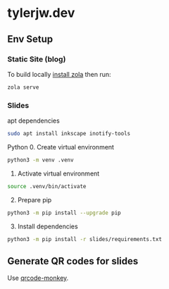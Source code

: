 # tylerjw.dev

## Env Setup

### Static Site (blog)

To build locally [install zola](https://www.getzola.org/documentation/getting-started/installation/) then run:

```bash
zola serve
```

### Slides

apt dependencies
```bash
sudo apt install inkscape inotify-tools
```

Python
0. Create virtual environment
```bash
python3 -m venv .venv
```
1. Activate virtual environment
```bash
source .venv/bin/activate
```
2. Prepare pip
```bash
python3 -m pip install --upgrade pip
```
3. Install dependencies
```bash
python3 -m pip install -r slides/requirements.txt
```

## Generate QR codes for slides

Use [qrcode-monkey](https://www.qrcode-monkey.com/).
